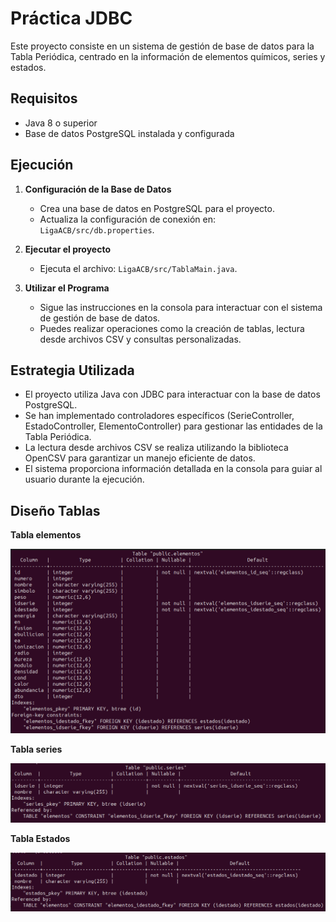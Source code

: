 
# Práctica JDBC 

Este proyecto consiste en un sistema de gestión de base de datos para la Tabla Periódica, centrado en la información de elementos químicos, series y estados.

## Requisitos
- Java 8 o superior
- Base de datos PostgreSQL instalada y configurada
##  Ejecución

1. **Configuración de la Base de Datos**

   - Crea una base de datos en PostgreSQL para el proyecto.
   - Actualiza la configuración de conexión en: `LigaACB/src/db.properties`.

2. **Ejecutar el proyecto**
    
    - Ejecuta el archivo: `LigaACB/src/TablaMain.java`.
    
3. **Utilizar el Programa**

    - Sigue las instrucciones en la consola para interactuar con el sistema de gestión de base de datos.
    - Puedes realizar operaciones como la creación de tablas, lectura desde archivos CSV y consultas personalizadas.
## Estrategia Utilizada

- El proyecto utiliza Java con JDBC para interactuar con la base de datos PostgreSQL.
- Se han implementado controladores específicos (SerieController, EstadoController, ElementoController) para gestionar las entidades de la Tabla Periódica.
- La lectura desde archivos CSV se realiza utilizando la biblioteca OpenCSV para garantizar un manejo eficiente de datos.
- El sistema proporciona información detallada en la consola para guiar al usuario durante la ejecución.

## Diseño Tablas

**Tabla elementos**

![Tabla Elementos](LigaACB/Images/elementos.png)

**Tabla series**

![Tabla Series](LigaACB/Images/series.png)

**Tabla Estados**

![Tabla Estados](LigaACB/Images/estados.png)
